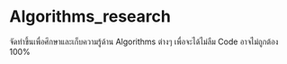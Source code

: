 # Algorithms_research
<p>จัดทําขึ้นเพื่อศึกษาและเก็บความรู้ด้าน Algorithms ต่างๆ เพื่อจะได้ไม่ลืม
Code อาจไม่ถูกต้อง 100% 
</p>
